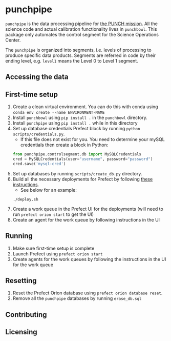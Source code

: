# punchpipe
`punchpipe` is the data processing pipeline for [the PUNCH mission](https://punch.space.swri.edu/). 
All the science code and actual calibration functionality lives in `punchbowl`. This package
only automates the control segment for the Science Operations Center. 

The `punchpipe` is organized into segments, i.e. levels of processing to produce specific
data products. Segments are referred in code by their ending level, 
e.g. `level1` means the Level 0 to Level 1 segment. 

## Accessing the data

## First-time setup
1. Create a clean virtual environment. You can do this with conda using `conda env create --name ENVIRONMENT-NAME` 
2. Install `punchbowl` using `pip install .` in the `punchbowl` directory. 
3. Install `punchpipe` using `pip install .` while in this directory 
4. Set up database credentials Prefect block by running `python scripts/credentials.py`. 
    - If this file does not exist for you. You need to determine your mySQL credentials then create a block in Python: 
    ```py
   from punchpipe.controlsegment.db import MySQLCredentials
   cred = MySQLCredentials(user="username", password="password")
   cred.save('mysql-cred')
    ```
5. Set up databases by running `scripts/create_db.py` directory. 
6. Build all the necessary deployments for Prefect by following [these instructions](https://docs.prefect.io/concepts/deployments/).
   - See below for an example:
   ```shell
   ./deploy.sh
   ```
7. Create a work queue in the Prefect UI for the deployments (will need to run `prefect orion start` to get the UI)
8. Create an agent for the work queue by following instructions in the UI

## Running
1. Make sure first-time setup is complete
2. Launch Prefect using `prefect orion start`
3. Create agents for the work queues by following the instructions in the UI for the work queue

## Resetting
1. Reset the Prefect Orion database using `prefect orion database reset`. 
2. Remove all the `punchpipe` databases by running `erase_db.sql`

## Contributing
 
## Licensing